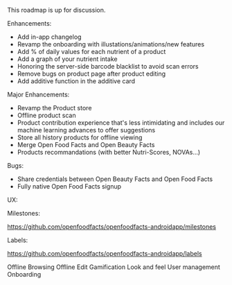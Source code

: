 This roadmap is up for discussion.

Enhancements:
- Add in-app changelog
- Revamp the onboarding with illustations/animations/new features
- Add % of daily values for each nutrient of a product
- Add a graph of your nutrient intake
- Honoring the server-side barcode blacklist to avoid scan errors
- Remove bugs on product page after product editing
- Add additive function in the additive card

Major Enhancements:
- Revamp the Product store
- Offline product scan
- Product contribution experience that's less intimidating and includes our machine learning advances to offer suggestions
- Store all history products for offline viewing
- Merge Open Food Facts and Open Beauty Facts
- Products recommandations (with better Nutri-Scores, NOVAs…)

Bugs:
- Share credentials between Open Beauty Facts and Open Food Facts
- Fully native Open Food Facts signup

UX:

Milestones:

https://github.com/openfoodfacts/openfoodfacts-androidapp/milestones

Labels:

https://github.com/openfoodfacts/openfoodfacts-androidapp/labels



Offline Browsing
Offline Edit
Gamification
Look and feel
User management
Onboarding
